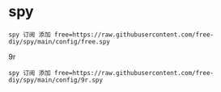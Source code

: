 # spy

```
spy 订阅 添加 free=https://raw.githubusercontent.com/free-diy/spy/main/config/free.spy
```
9r
```
spy 订阅 添加 free=https://raw.githubusercontent.com/free-diy/spy/main/config/9r.spy
```



